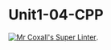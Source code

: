 # Unit1-04-CPP
[![Mr Coxall's Super Linter](https://github.com/ICS3U-Programming-JoannaK/Unit1-04-CPP/workflows/Mr%20Coxall's%20Super%20Linter/badge.svg)](https://github.com/ICS3U-Programming-JoannaK/Unit1-04-CPP/actions/). 
